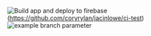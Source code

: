 ![Build app and deploy to firebase ](https://github.com/jacinlowe/ci-test/workflows/main.yml/badge.svg?branch=master) (https://github.com/coryrylan/jacinlowe/ci-test)
![example branch parameter](https://github.com/github/docs/actions/workflows/main.yml/badge.svg?branch=feature-1)
